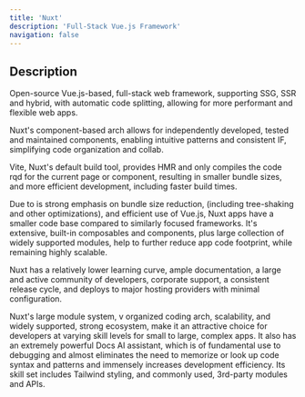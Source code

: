 ```yaml
---
title: 'Nuxt'
description: 'Full-Stack Vue.js Framework'
navigation: false
---
```


## Description

Open-source Vue.js-based, full-stack web framework,  supporting SSG, SSR and hybrid, with automatic code splitting, allowing for more performant and flexible web apps.

Nuxt's component-based arch allows for independently developed, tested and maintained components, enabling intuitive patterns and consistent IF, simplifying code organization and collab. 

Vite, Nuxt's default build tool, provides HMR and only compiles the code rqd for the current page or component, resulting in smaller bundle sizes, and more efficient development, including faster build times.  

Due to is strong emphasis on bundle size reduction, (including tree-shaking and other optimizations), and efficient use of Vue.js, Nuxt apps have a smaller code base compared to similarly focused frameworks.  It's extensive, built-in composables and components, plus large collection of widely supported modules,  help to further reduce app code footprint, while remaining highly scalable.

Nuxt has a relatively lower learning curve, ample documentation, a large and active community of developers, corporate support, a consistent release cycle, and deploys to major hosting providers with minimal configuration.  

Nuxt's large module system, v organized coding arch, scalability, and widely supported, strong ecosystem, make it an attractive choice for developers at varying skill levels for small to large, complex apps.  It also has an extremely powerful Docs AI assistant, which is of fundamental use to debugging and almost eliminates the need to memorize or look up code syntax and patterns and immensely increases development efficiency.  Its skill set includes Tailwind styling, and commonly used, 3rd-party modules and APIs.



